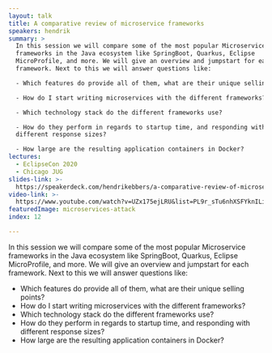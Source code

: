 ```yaml
---
layout: talk
title: A comparative review of microservice frameworks
speakers: hendrik
summary: >
  In this session we will compare some of the most popular Microservice
  frameworks in the Java ecosystem like SpringBoot, Quarkus, Eclipse
  MicroProfile, and more. We will give an overview and jumpstart for each
  framework. Next to this we will answer questions like:

  - Which features do provide all of them, what are their unique selling points?

  - How do I start writing microservices with the different frameworks?

  - Which technology stack do the different frameworks use?

  - How do they perform in regards to startup time, and responding with
  different response sizes?

  - How large are the resulting application containers in Docker?
lectures:
  - EclipseCon 2020
  - Chicago JUG
slides-link: >-
  https://speakerdeck.com/hendrikebbers/a-comparative-review-of-microservice-frameworks
video-link: >-
  https://www.youtube.com/watch?v=UZx175ejLRU&list=PL9r_sTu6nhXSFYknILieFl2YbFBrJIWRW&index=11
featuredImage: microservices-attack
index: 12

---
```


In this session we will compare some of the most popular Microservice frameworks in the Java ecosystem like SpringBoot, Quarkus, Eclipse MicroProfile, and more. We will give an overview and jumpstart for each framework. Next to this we will answer questions like:
- Which features do provide all of them, what are their unique selling points?
- How do I start writing microservices with the different frameworks?
- Which technology stack do the different frameworks use?
- How do they perform in regards to startup time, and responding with different response sizes?
- How large are the resulting application containers in Docker?
